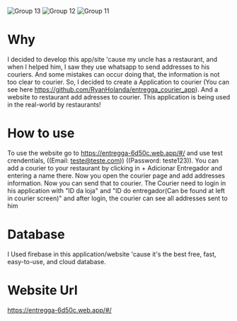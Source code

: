 ![Group 13](https://user-images.githubusercontent.com/86686024/212442350-63360cbd-0bd6-4975-a92e-2ed85e813340.png)
![Group 12](https://user-images.githubusercontent.com/86686024/212442353-71db9397-8982-4083-ab91-26907b95d840.png)
![Group 11](https://user-images.githubusercontent.com/86686024/212442357-f539fb6a-b44d-4fd2-b2ec-8a53ad4d32a9.png)

# Why
I decided to develop this app/site 'cause my uncle has a restaurant, and when I helped him, I saw they use whatsapp to send addresses to his couriers. And some mistakes can occur doing that, the information is not too clear to courier. So, I decided to create a Application to courier (You can see here https://github.com/RyanHolanda/entregga_courier_app). And a website to restaurant add adresses to courier.  This application is being used in the real-world by restaurants!

# How to use
To use the website go to https://entregga-6d50c.web.app/#/ and use test crendentials, ((Email: teste@teste.com)) ((Password: teste123)). You can add a courier to your restaurant by clicking in + Adicionar Entregador and entering a name there. Now you open the courier page and add addresses information. Now you can send that to courier. The Courier need to login in his application with "ID da loja" and "ID do entregador(Can be found at left in courier screen)" and after login, the courier can see all addresses sent to him

# Database
I Used firebase in this application/website 'cause it's the best free, fast, easy-to-use, and cloud database.

# Website Url
https://entregga-6d50c.web.app/#/

